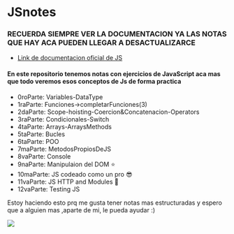 # JSnotes
### RECUERDA SIEMPRE VER LA DOCUMENTACION YA LAS NOTAS QUE HAY ACA PUEDEN LLEGAR A DESACTUALIZARCE 
* <a href="https://developer.mozilla.org/es/docs/Web/JavaScript/Reference/Template_literals">Link de documentacion oficial de JS</a>
<h4>En este repositorio tenemos notas con ejercicios de JavaScript aca mas que todo veremos esos conceptos de Js de forma practica</h4>
<ul>
  <li>0roParte: Variables-DataType</li>
  <li>1raParte: Funciones->completarFunciones(3)</li>
  <li>2daParte: Scope-hoisting-Coercion&Concatenacion-Operators</li>
  <li>3raParte: Condicionales-Switch</li>
  <li>4taParte: Arrays-ArraysMethods</li>
  <li>5taParte: Bucles</li>
  <li>6taParte: POO</li>
  <li>7maParte: MetodosPropiosDeJS</li>
  <li>8vaParte: Console</li>
  <li>9naParte: Manipulaion del DOM ⭐️</li>
  <li>10maParte: JS codeado como un pro 😎</li>
  <li>11vaParte: JS HTTP and Modules 👑</li>
  <li>12vaParte: Testing JS</li>
</ul>

Estoy haciendo esto prq me gusta tener notas mas estructuradas y espero que a alguien mas ,aparte de mi, le pueda ayudar :)

<img src='https://camo.githubusercontent.com/bdd38b0c65d47c7cba62b60617adffedb3a48d1ac6e77501b990fffb1e52815c/68747470733a2f2f6d69726f2e6d656469756d2e636f6d2f6d61782f333230302f312a4f463078454d6b5742762d36397a766d4e73365244512e676966'> 
